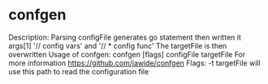 # confgen

Description:
  Parsing configFile generates go statement then written it args[1] '// config vars' and '// * config func'
  The targetFile is then overwritten
Usage of confgen:
  confgen [flags] configFile targetFile
For more information
  https://github.com/jawide/confgen
Flags:
  -t targetFile will use this path to read the configuration file

